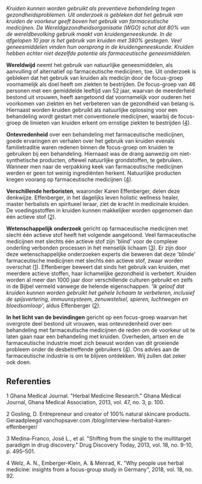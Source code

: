 ## 

_Kruiden kunnen worden gebruikt als preventieve behandeling tegen gezondheidsproblemen. Uit onderzoek is gebleken dat het gebruik van kruiden de voorkeur geeft boven het gebruik van farmaceutische medicijnen. De Wereldgezondheidsorganisatie (WGO) schat dat 80% van de wereldbevolking gebruik maakt van kruidengeneeskunde. In de afgelopen 10 jaar is het gebruik van kruiden met 380% gestegen. Veel geneesmiddelen vinden hun oorsprong in de kruidengeneeskunde. Kruiden hebben echter niet dezelfde potentie als farmaceutische geneesmiddelen._ 

**Wereldwijd** neemt het gebruik van natuurlijke geneesmiddelen, als aanvulling of alternatief op farmaceutische medicijnen, toe. Uit onderzoek is gebleken dat het gebruik van kruiden als medicijn door de focus-groep voornamelijk als doel heeft om ziekten te bestrijden. De focus-groep van 46 personen met een gemiddelde leeftijd van 52 jaar, waarvan de meerderheid bestond uit vrouwen, heeft aangetoond dat voornamelijk voor ouderen het voorkomen van ziekten en het verbeteren van de gezondheid van belang is. Hiernaast worden kruiden gebruikt als natuurlijke oplossing voor een behandeling wordt gestart met conventionele medicijnen, waarbij de focus-groep de limieten van kruiden erkent om ernstige ziekten te bestrijden ([4](https://bmccomplementalternmed.biomedcentral.com/articles/10.1186/s12906-018-2160-6)).

**Ontevredenheid** over een behandeling met farmaceutische medicijnen, goede ervaringen en verhalen over het gebruik van kruiden evenals familietraditie waren redenen binnen de focus-groep om kruiden te gebruiken bij een behandeling. Hiernaast was de drang aanwezig om niet-synthetische producten, oftewel natuurlijke grondstoffen, te gebruiken. Wanneer men naar de verpakking keek van farmaceutische medicijnen werden er geen tot weinig ingrediënten herkent. Natuurlijke producten kregen voorang op farmaceutische medicijnen ([4](https://bmccomplementalternmed.biomedcentral.com/articles/10.1186/s12906-018-2160-6)).

**Verschillende herboristen**, waaronder Karen Effenberger, delen deze denkwijze. Effenberger, in het dagelijks leven holistic wellness healer, master herbalists en spiritueel leraar, ziet de kracht in medicinale kruiden. De voedingsstoffen in kruiden kunnen makkelijker worden opgenomen dan één actieve stof ([2](https://www.chopsaver.com/blog/interview-herbalist-karen-effenberger/)).

**Wetenschappelijk onderzoek** gericht op farmaceutische medicijnen met slecht één actieve stof heeft het volgende aangetoond. Veel farmaceutische medicijnen met slechts één actieve stof zijn 'blind' voor de complexe onderling verbonden processen in het menselijk lichaam ([3](https://www.ncbi.nlm.nih.gov/pmc/articles/PMC3642214/)). Er zijn door deze wetenschappelijke onderzoeken experts die beweren dat deze 'blinde' farmaceutische medicijnen met slechts één actieve stof, zwaar worden overschat ([1](https://www.ncbi.nlm.nih.gov/pmc/articles/PMC3875280/.)). Effenberger beweert dat sinds het gebruik van kruiden, met meerdere actieve stoffen, haar lichamelijke gezondheid is verbetert. Kruiden worden al meer dan 1000 jaar door verschillende culturen gebruikt en zelfs in de Bijbel vermeld vanwege de helende eigenschappen. _'Ik geloof dat kruiden kunnen worden gebruikt het gehele lichaam te verbeteren, inclusief de spijsvertering, immuunsysteem, zenuwstelsel, spieren, luchtwegen en bloedsomloop'_, aldus Effenberger ([2](https://www.chopsaver.com/blog/interview-herbalist-karen-effenberger/)). 

**In het licht van de bevindingen** gericht op een focus-groep waarvan het overgrote deel bestond uit vrouwen, was ontevredenheid over een behandeling met farmaceutische medicijnen de reden om de voorkeur uit te laten gaan naar een behandeling met kruiden. Overheden, artsen en de farmaceutische industrie moet zich bewust worden van dit groeiende probleem onder de desbetreffende gebruikers ([4](https://bmccomplementalternmed.biomedcentral.com/articles/10.1186/s12906-018-2160-6)). Ons advies aan de farmaceutische industrie is om te blijven ontdekken. Wij zullen dat zeker ook doen.



## Referenties 

1 Ghana Medical Journal. "Herbal Medicine Research." Ghana Medical Journal, Ghana Medical Association, 2013, vol. 47, no. 3, p. 100.

2 Gosling, D. Entrepreneur and creator of 100% natural skincare products. Geraadpleegd vanchopsaver.com /blog/interview-herbalist-karen-effenberger/

3 Medina-Franco, José L., et al. "Shifting from the single to the multitarget paradigm in drug discovery." Drug Discovery Today, 2013, vol. 18, no. 9-10, p. 495–501. 

4 Welz, A. N., Emberger-Klein, A. & Menrad, K. "Why people use herbal medicine: insights from a focus-group study in Germany", 2018, vol. 18, no. 92.

